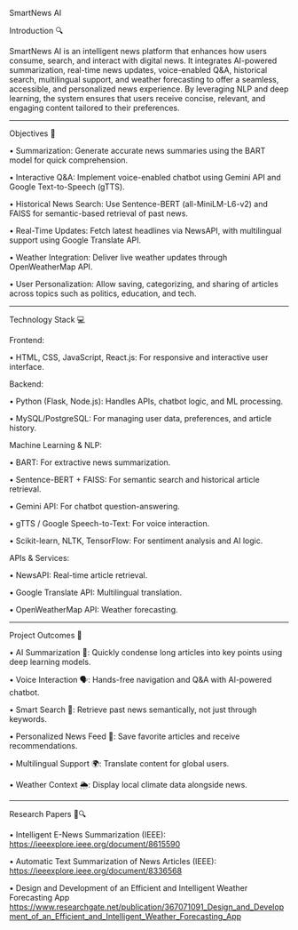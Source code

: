 SmartNews AI

Introduction 🔍

SmartNews AI is an intelligent news platform that enhances how users consume, search, and interact with digital news. It integrates AI-powered summarization, real-time news updates, voice-enabled Q&A, historical search, multilingual support, and weather forecasting to offer a seamless, accessible, and personalized news experience. By leveraging NLP and deep learning, the system ensures that users receive concise, relevant, and engaging content tailored to their preferences.
_____________________________________________________________________________________________________________________________________________________________________________________________________________________
Objectives 🎯

• Summarization: Generate accurate news summaries using the BART model for quick comprehension.

• Interactive Q&A: Implement voice-enabled chatbot using Gemini API and Google Text-to-Speech (gTTS).

• Historical News Search: Use Sentence-BERT (all-MiniLM-L6-v2) and FAISS for semantic-based retrieval of past news.

• Real-Time Updates: Fetch latest headlines via NewsAPI, with multilingual support using Google Translate API.

• Weather Integration: Deliver live weather updates through OpenWeatherMap API.

• User Personalization: Allow saving, categorizing, and sharing of articles across topics such as politics, education, and tech.
_____________________________________________________________________________________________________________________________________________________________________________________________________________________
Technology Stack 💻

Frontend:

• HTML, CSS, JavaScript, React.js: For responsive and interactive user interface.

Backend:

• Python (Flask, Node.js): Handles APIs, chatbot logic, and ML processing.

• MySQL/PostgreSQL: For managing user data, preferences, and article history.

Machine Learning & NLP:

• BART: For extractive news summarization.

• Sentence-BERT + FAISS: For semantic search and historical article retrieval.

• Gemini API: For chatbot question-answering.

• gTTS / Google Speech-to-Text: For voice interaction.

• Scikit-learn, NLTK, TensorFlow: For sentiment analysis and AI logic.

APIs & Services:

• NewsAPI: Real-time article retrieval.

• Google Translate API: Multilingual translation.

• OpenWeatherMap API: Weather forecasting.
_____________________________________________________________________________________________________________________________________________________________________________________________________________________
Project Outcomes 🎯

• AI Summarization 🧠: Quickly condense long articles into key points using deep learning models.

• Voice Interaction 🗣: Hands-free navigation and Q&A with AI-powered chatbot.

• Smart Search 🔎: Retrieve past news semantically, not just through keywords.

• Personalized News Feed 📰: Save favorite articles and receive recommendations.

• Multilingual Support 🌍: Translate content for global users.

• Weather Context 🌦: Display local climate data alongside news.

_____________________________________________________________________________________________________________________________________________________________________________________________________________________
Research Papers 📄🔍

• Intelligent E-News Summarization (IEEE): https://ieeexplore.ieee.org/document/8615590

• Automatic Text Summarization of News Articles (IEEE): https://ieeexplore.ieee.org/document/8336568

• Design and Development of an Efficient and Intelligent Weather Forecasting App https://www.researchgate.net/publication/367071091_Design_and_Development_of_an_Efficient_and_Intelligent_Weather_Forecasting_App


